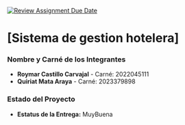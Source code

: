 [![Review Assignment Due Date](https://classroom.github.com/assets/deadline-readme-button-22041afd0340ce965d47ae6ef1cefeee28c7c493a6346c4f15d667ab976d596c.svg)](https://classroom.github.com/a/XZuzEI0a)
# [Sistema de gestion hotelera]

### Nombre y Carné de los Integrantes
- **Roymar Castillo Carvajal** - Carné: 2022045111
- **Quiriat Mata Araya** - Carné: 2023379898


### Estado del Proyecto
- **Estatus de la Entrega:**  MuyBuena
  
